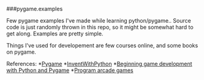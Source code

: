 ###pygame.examples

Few pygame examples I've made while learning python/pygame..
Source code is just randomly thrown in this repo, so it might be somewhat hard to get along. Examples are pretty simple. 

Things I've used for developement are few courses online, and some books on pygame. 

References:
*[Pygame](http://www.pygame.org/news.html)
*[InventWithPython](http://inventwithpython.com/)
*[Beginning game development with Python and Pygame](http://slav0nic.org.ua/static/books/python/beginning-game-development-with-python-and-pygame-from-novice-to-professional.9781590598726.29808.pdf)
*[Program arcade games](http://programarcadegames.com/index.php?lang=en&chapter=labs)